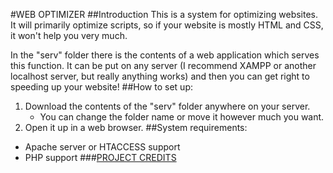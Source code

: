 #WEB OPTIMIZER
##Introduction
This is a system for optimizing websites.  It will primarily optimize scripts, so if your website is mostly HTML and CSS, it won't help you very much.

In the "serv" folder there is the contents of a web application which serves this function.  It can be put on any server (I recommend XAMPP or another localhost server, but really anything works) and then you can get right to speeding up your website!
##How to set up:
1. Download the contents of the "serv" folder anywhere on your server.
	- You can change the folder name or move it however much you want.
2. Open it up in a web browser.
##System requirements:
- Apache server or HTACCESS support
- PHP support
###[PROJECT CREDITS](CREDITS.md "CREDITS")